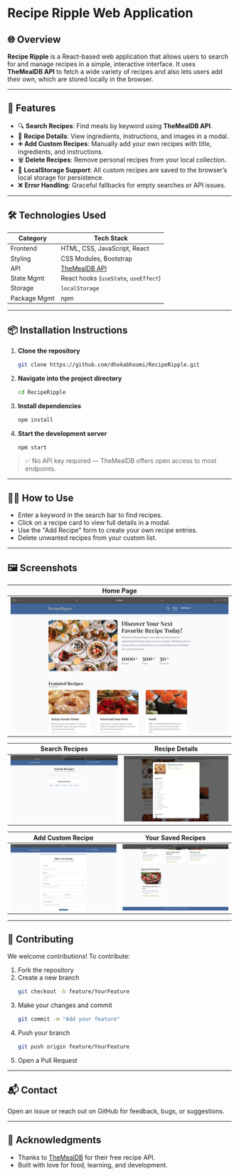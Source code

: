# Recipe Ripple Web Application

## 🌐 Overview

**Recipe Ripple** is a React-based web application that allows users to search for and manage recipes in a simple, interactive interface. It uses **TheMealDB API** to fetch a wide variety of recipes and also lets users add their own, which are stored locally in the browser.

---

## 🚀 Features

- 🔍 **Search Recipes**: Find meals by keyword using **TheMealDB API**.
- 📄 **Recipe Details**: View ingredients, instructions, and images in a modal.
- ➕ **Add Custom Recipes**: Manually add your own recipes with title, ingredients, and instructions.
- 🗑️ **Delete Recipes**: Remove personal recipes from your local collection.
- 💾 **LocalStorage Support**: All custom recipes are saved to the browser’s local storage for persistence.
- ❌ **Error Handling**: Graceful fallbacks for empty searches or API issues.

---

## 🛠 Technologies Used

| Category     | Tech Stack                                 |
| ------------ | ------------------------------------------ |
| Frontend     | HTML, CSS, JavaScript, React               |
| Styling      | CSS Modules, Bootstrap                     |
| API          | [TheMealDB API](https://www.themealdb.com) |
| State Mgmt   | React hooks (`useState`, `useEffect`)      |
| Storage      | `localStorage`                             |
| Package Mgmt | npm                                        |

---

## 📦 Installation Instructions

1. **Clone the repository**

   ```bash
   git clone https://github.com/dhokabhoomi/RecipeRipple.git
   ```

2. **Navigate into the project directory**

   ```bash
   cd RecipeRipple
   ```

3. **Install dependencies**

   ```bash
   npm install
   ```

4. **Start the development server**
   ```bash
   npm start
   ```

> ✅ No API key required — TheMealDB offers open access to most endpoints.

---

## 🧑‍🍳 How to Use

- Enter a keyword in the search bar to find recipes.
- Click on a recipe card to view full details in a modal.
- Use the "Add Recipe" form to create your own recipe entries.
- Delete unwanted recipes from your custom list.

---

## 🖼️ Screenshots

| Home Page                           |
| ----------------------------------- |
| ![Search](screenshots/HomePage.png) |

| Search Recipes                           | Recipe Details                               |
| ---------------------------------------- | -------------------------------------------- |
| ![Search](screenshots/SearchRecipes.png) | ![Modal](screenshots/RecipeDetailsModal.png) |

| Add Custom Recipe                        | Your Saved Recipes                         |
| ---------------------------------------- | ------------------------------------------ |
| ![Add](screenshots/AddYourOwnRecipe.png) | ![Saved](screenshots/ViewSavedRecipes.png) |

---

## 🤝 Contributing

We welcome contributions! To contribute:

1. Fork the repository
2. Create a new branch
   ```bash
   git checkout -b feature/YourFeature
   ```
3. Make your changes and commit
   ```bash
   git commit -m "Add your feature"
   ```
4. Push your branch
   ```bash
   git push origin feature/YourFeature
   ```
5. Open a Pull Request

---

## 📬 Contact

Open an issue or reach out on GitHub for feedback, bugs, or suggestions.

---

## 🙏 Acknowledgments

- Thanks to [TheMealDB](https://www.themealdb.com) for their free recipe API.
- Built with love for food, learning, and development.
